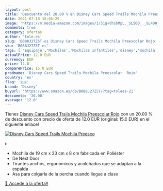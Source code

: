 ```yaml
---
layout: post
title: 'Descuento del 20.00 % en Disney Cars Speed Trails Mochila Preesco'
date: 2021-07-18 18:06:29
image: 'https://m.media-amazon.com/images/I/51g+dhsbMpL._SL500_._SL400_.jpg'
comments: true
category: ofertas
author: 'tole.es'
slug: 'B088J27Z5T-es Disney Cars Speed Trails Mochila Preescolar Rojo'
sku: 'B088J27Z5T-es'
tags: [ 'Equipaje','Mochilas','Mochilas infantiles','disney','mochila', ]
actualPrice: 12.0 EUR
currency: EUR
price: 12.0
comparePrice: 15.0 EUR
prodname: 'Disney Cars Speed Trails Mochila Preescolar  Rojo'
country: 'es'
flag: '🇪🇸'
brand: 'Disney'
buyurl: 'https://www.amazon.es/dp/B088J27Z5T/?tag=tolees-21'
descuento: '20.00'
average: '12.0'
---
```


Tienes [Disney Cars Speed Trails Mochila Preescolar  Rojo](https://www.amazon.es/dp/B088J27Z5T/?tag=tolees-21) con un 20.00 % de descuento con precio de oferta de 12.0 EUR (original: 15.0 EUR) en el siguiente enlace!

[![Disney Cars Speed Trails Mochila Preesco](https://m.media-amazon.com/images/I/51g+dhsbMpL._SL500_._SL400_.jpg)](https://www.amazon.es/dp/B088J27Z5T/?tag=tolees-21)

ℹ️:

- Mochila de 19 cm x 23 cm x 8 cm fabricada en Poliéster
- De Next Door
- Tirantes anchos, ergonómicos y acolchados que se adaptan a la espalda
- Asa para colgarla de la percha cuando llegue a clase

[🛒 Accede a la oferta!!](https://www.amazon.es/dp/B088J27Z5T/?tag=tolees-21)
